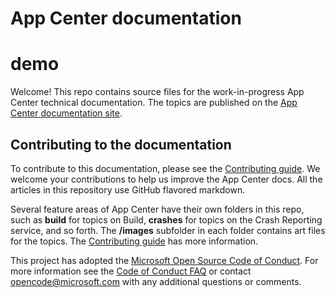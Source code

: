 # App Center documentation 

# demo

Welcome! This repo contains source files for the work-in-progress App Center technical documentation. The topics are published on the [App Center documentation site](https://docs.microsoft.com/appcenter).

## Contributing to the documentation

To contribute to this documentation, please see the [Contributing guide](CONTRIBUTING.md).
We welcome your contributions to help us improve the App Center docs. All the articles in this repository use GitHub flavored markdown.

Several feature areas of App Center have their own folders in this repo, such as **build** for topics on Build, **crashes** for topics on the Crash Reporting service, and so forth. The **/images** subfolder in each folder contains art files for the topics. The [Contributing guide](CONTRIBUTING.md) has more information.

This project has adopted the [Microsoft Open Source Code of Conduct](https://opensource.microsoft.com/codeofconduct/). For more information see the [Code of Conduct FAQ](https://opensource.microsoft.com/codeofconduct/faq/) or contact [opencode@microsoft.com](mailto:opencode@microsoft.com) with any additional questions or comments.
